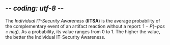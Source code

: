 ## -*- coding: utf-8 -*-
The *Individual IT-Security Awareness* (**IITSA**) is the average probability
of the complementary event of an artifact reaction without a report:
$1-P(\neg pos \, \cap \, neg)$. As a probability, its value ranges from 0 to 1.
The higher the value, the better the Individual IT-Security Awareness.
